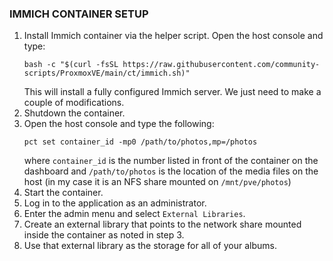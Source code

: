 ### IMMICH CONTAINER SETUP 


1. Install Immich container via the helper script. Open the host console and type:
   ```
   bash -c "$(curl -fsSL https://raw.githubusercontent.com/community-scripts/ProxmoxVE/main/ct/immich.sh)"
   ```
   This will install a fully configured Immich server. We just need to make a couple of modifications.
2. Shutdown the container.
3. Open the host console and type the following:
   ```
   pct set container_id -mp0 /path/to/photos,mp=/photos
   ```
   where `container_id` is the number listed in front of the container on the dashboard
   and `/path/to/photos` is the location of the media files on the host (in my case it is an NFS share mounted on `/mnt/pve/photos`)
4. Start the container.
5. Log in to the application as an administrator.
6. Enter the admin menu and select `External Libraries`.
7. Create an external library that points to the network share mounted inside the container as noted in step 3.
8. Use that external library as the storage for all of your albums.
